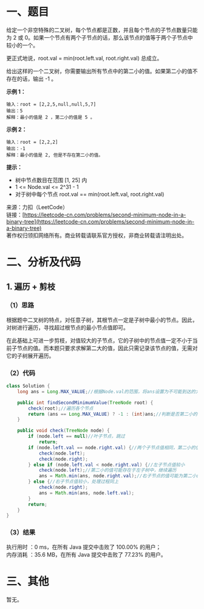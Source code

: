 # 一、题目
给定一个非空特殊的二叉树，每个节点都是正数，并且每个节点的子节点数量只能为 2 或 0。如果一个节点有两个子节点的话，那么该节点的值等于两个子节点中较小的一个。     
      
更正式地说，root.val = min(root.left.val, root.right.val) 总成立。     
    
给出这样的一个二叉树，你需要输出所有节点中的第二小的值。如果第二小的值不存在的话，输出 -1 。    
    
**示例 1：**     
```
输入：root = [2,2,5,null,null,5,7]
输出：5
解释：最小的值是 2 ，第二小的值是 5 。
```
**示例 2：**    
```
输入：root = [2,2,2]
输出：-1
解释：最小的值是 2, 但是不存在第二小的值。
```
**提示：**    
- 树中节点数目在范围 [1, 25] 内
- 1 <= Node.val <= 2^31 - 1
- 对于树中每个节点 root.val == min(root.left.val, root.right.val)
       
       
来源：力扣（LeetCode）      
链接：[https://leetcode-cn.com/problems/second-minimum-node-in-a-binary-tree](https://leetcode-cn.com/problems/second-minimum-node-in-a-binary-tree)       
著作权归领扣网络所有。商业转载请联系官方授权，非商业转载请注明出处。     
# 二、分析及代码    
## 1. 遍历 + 剪枝
### （1）思路
根据题中二叉树的特点，对任意子树，其根节点一定是子树中最小的节点。因此，对树进行遍历，寻找超过根节点的最小节点值即可。     
       
在此基础上可进一步剪枝，对值较大的子节点，它的子树中的节点值一定不小于当前子节点的值。而本题只要求求解第二大的值，因此只需记录该节点的值，无需对它的子树展开遍历。      
### （2）代码
```java
class Solution {
    long ans = Long.MAX_VALUE;//根据Node.val的范围，将ans设置为不可能到达的大值

    public int findSecondMinimumValue(TreeNode root) {
        check(root);//遍历各个节点
        return (ans == Long.MAX_VALUE) ? -1 : (int)ans;//判断是否第二小的值并返回       
    }

    public void check(TreeNode node) {
        if (node.left == null)//叶子节点，跳过
            return;
        if (node.left.val == node.right.val) {//两个子节点值相同，第二小的值可能存在于任一子树中，都需遍历
            check(node.left);
            check(node.right);
        } else if (node.left.val < node.right.val) {//左子节点值较小
            check(node.left);//第二小的值可能存在于左子树中，继续遍历
            ans = Math.min(ans, node.right.val);//右子节点的值可能为第二小的值，且右子树中其他节点值都大于该节点，可剪枝
        } else {//右子节点值较小，处理过程同上
            check(node.right);
            ans = Math.min(ans, node.left.val);
        }
        return;
    }
}
```
### （3）结果
执行用时 ：0 ms，在所有 Java 提交中击败了 100.00% 的用户；    
内存消耗 ：35.6 MB，在所有 Java 提交中击败了 77.23% 的用户。      
# 三、其他
暂无。  
